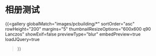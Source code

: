 # 相册测试






<!DOCTYPE html>
<html>
<head>
  <meta charset="UTF-8">

  
  <link href="
https://cdn.jsdelivr.net/npm/justifiedGallery@3.8.1/dist/css/justifiedGallery.min.css
" rel="stylesheet">

<link href="
https://cdn.jsdelivr.net/npm/swipebox@1.4.6/src/css/swipebox.min.css
" rel="stylesheet">

</head>


<body>
  
  <script src= "https://code.jquery.com/jquery-3.7.1.min.js" ></script>
  <script src= "https://cdn.jsdelivr.net/npm/justifiedGallery@3.8.1/dist/js/jquery.justifiedGallery.min.js" ></script>
  <script src= "https://cdn.jsdelivr.net/npm/swipebox@1.4.6/src/js/jquery.swipebox.min.js" ></script>
  <script src= "https://cdn.jsdelivr.net/npm/jquery-lazy@1.7.11/jquery.lazy.min.js" ></script>
</body>



  
</html>

{{<gallery
    globalMatch="images/pcbuilding/*"
    sortOrder="asc"
    rowHeight="200"
    margins="5"
    thumbnailResizeOptions="600x600 q90 Lanczos"
    showExif=false
    previewType="blur"
    embedPreview=true
    loadJQuery=true
>}}



<!-- {{< image src="/images/pcbuilding/IMG_7320.JPG" height=3024 width=4032 >}}
{{< image src="/images/pcbuilding/IMG_7321.JPG" height=3024 width=4032 >}}
{{< image src="/images/pcbuilding/IMG_7322.JPG" height=3024 width=4032 >}}
{{< image src="/images/pcbuilding/IMG_7324.JPG" height=3024 width=4032 >}}
{{< image src="/images/pcbuilding/IMG_7325.JPG" height=3024 width=4032 >}}
{{< image src="/images/pcbuilding/IMG_7329.JPG" height=3024 width=4032 >}}
{{< image src="/images/pcbuilding/IMG_7334.JPG" height=3024 width=4032 >}} -->




